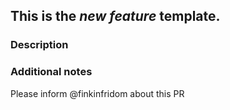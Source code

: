 ## This is the *new feature* template.


### Description

### Additional notes

Please inform @finkinfridom about this PR


